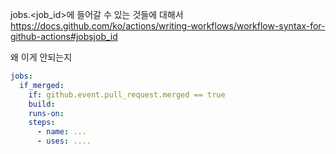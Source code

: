 jobs.<job_id>에 들어갈 수 있는 것들에 대해서
https://docs.github.com/ko/actions/writing-workflows/workflow-syntax-for-github-actions#jobsjob_id

왜 이게 안되는지
```yml
jobs:  
  if_merged:  
    if: github.event.pull_request.merged == true
    build:
    runs-on:
    steps:
      - name: ...
      - uses: ....
```
